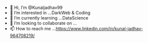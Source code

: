 - 👋 Hi, I’m @Kunaljadhav99
- 👀 I’m interested in ...DarkWeb & Coding
- 🌱 I’m currently learning ...DataScience
- 💞️ I’m looking to collaborate on ...
- 📫 How to reach me ...https://www.linkedin.com/in/kunal-jadhav-964708219/

<!---
Kunaljadhav99/Kunaljadhav99 is a ✨ special ✨ repository because its `README.md` (this file) appears on your GitHub profile.
You can click the Preview link to take a look at your changes.
--->
